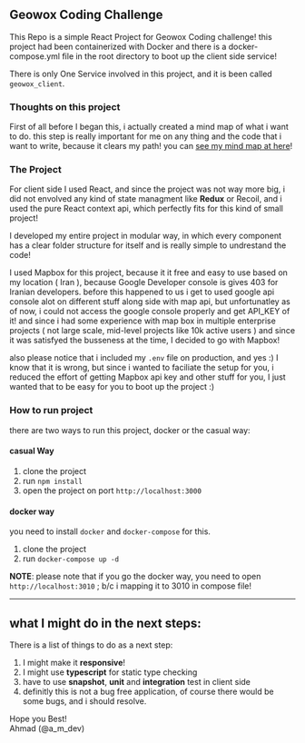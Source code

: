 ## Geowox Coding Challenge

This Repo is a simple React Project for Geowox Coding challenge! this project had been containerized with Docker and there is a docker-compose.yml file in the root directory to boot up the client side service!

There is only One Service involved in this project, and it is been called `geowox_client`.

### Thoughts on this project

First of all before I began this, i actually created a mind map of what i want to do. this step is really important for me on any thing and the code that i want to write, because it clears my path! you can [see my mind map at here](https://coggle.it/diagram/X4rBjypHpZXUDFit/t/__geowox-test__)!

### The Project

For client side I used React, and since the project was not way more big, i did not envolved any kind of state managment like **Redux** or Recoil, and i used the pure React context api, which perfectly fits for this kind of small project!

I developed my entire project in modular way, in which every component has a clear folder structure for itself and is really simple to undrestand the code!

I used Mapbox for this project, because it it free and easy to use based on my location ( Iran ), because Google Developer console is gives 403 for Iranian developers. before this happened to us i get to used google api console alot on different stuff along side with map api, but unfortunatley as of now, i could not access the google console properly and get API_KEY of it! and since i had some experience with map box in multiple enterprise projects ( not large scale, mid-level projects like 10k active users ) and since it was satisfyed the busseness at the time, I decided to go with Mapbox!

also please notice that i included my `.env` file on production, and yes :) I know that it is wrong, but since i wanted to faciliate the setup for you, i reduced the effort of getting Mapbox api key and other stuff for you, I just wanted that to be easy for you to boot up the project :)

### How to run project

there are two ways to run this project, docker or the casual way:

#### casual Way

1. clone the project
2. run `npm install`
3. open the project on port `http://localhost:3000`

#### docker way

you need to install `docker` and `docker-compose` for this.

1. clone the project
2. run `docker-compose up -d`

**NOTE**: please note that if you go the docker way, you need to open `http://localhost:3010` ; b/c i mapping it to 3010 in compose file!

---

## what I might do in the next steps:

There is a list of things to do as a next step:

1. I might make it **responsive**!
2. I might use **typescript** for static type checking
3. have to use **snapshot**, **unit** and **integration** test in client side
4. definitly this is not a bug free application, of course there would be some bugs, and i should resolve.

Hope you Best!  
Ahmad (@a_m_dev)
